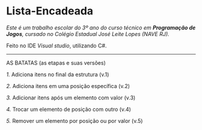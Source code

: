 # Lista-Encadeada

<i>Este é um trabalho escolar do 3º ano do curso técnico em <b>Programação de Jogos</b>, cursado no Colégio Estadual José Leite Lopes (NAVE RJ).</i>

Feito no IDE <i>Visual studio</i>, utilizando C#.

<hr>

AS BATATAS (as etapas e suas versões)

<p><i>1.</i> Adiciona itens no final da estrutura (v.1)</p>
<p><i>2.</i> Adiciona itens em uma posição específica (v.2)</p>
<p><i>3.</i> Adicionar itens após um elemento com valor (v.3)</p>
<p><i>4.</i> Trocar um elemento de posição com outro (v.4)</p>
<p><i>5.</i> Remover um elemento por posição ou por valor (v.5)</p>

